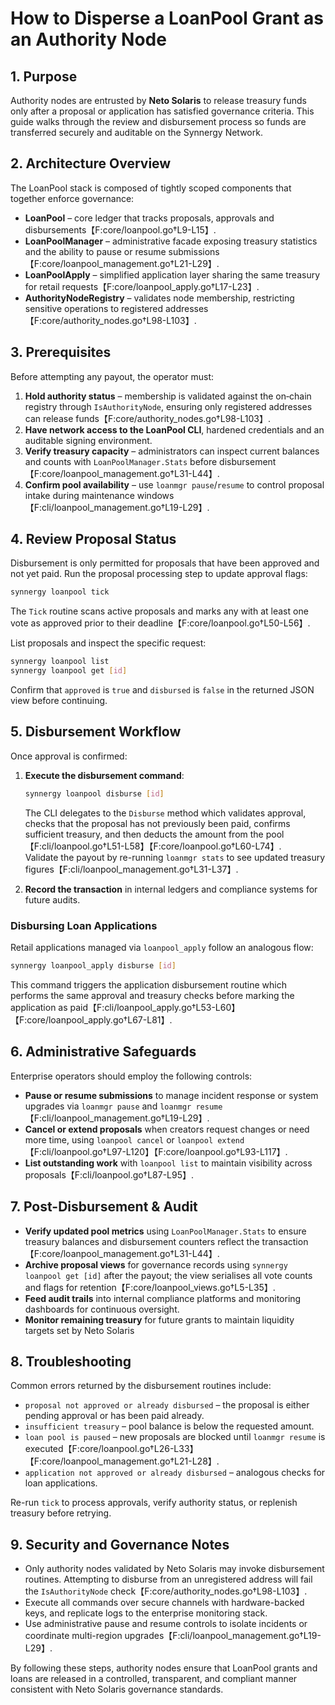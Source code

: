# How to Disperse a LoanPool Grant as an Authority Node

## 1. Purpose
Authority nodes are entrusted by **Neto Solaris** to release treasury funds only after a proposal or application has satisfied governance criteria. This guide walks through the review and disbursement process so funds are transferred securely and auditable on the Synnergy Network.

## 2. Architecture Overview
The LoanPool stack is composed of tightly scoped components that together enforce governance:

- **LoanPool** – core ledger that tracks proposals, approvals and disbursements【F:core/loanpool.go†L9-L15】.
- **LoanPoolManager** – administrative facade exposing treasury statistics and the ability to pause or resume submissions【F:core/loanpool_management.go†L21-L29】.
- **LoanPoolApply** – simplified application layer sharing the same treasury for retail requests【F:core/loanpool_apply.go†L17-L23】.
- **AuthorityNodeRegistry** – validates node membership, restricting sensitive operations to registered addresses【F:core/authority_nodes.go†L98-L103】.

## 3. Prerequisites
Before attempting any payout, the operator must:

1. **Hold authority status** – membership is validated against the on‑chain registry through `IsAuthorityNode`, ensuring only registered addresses can release funds【F:core/authority_nodes.go†L98-L103】.
2. **Have network access to the LoanPool CLI**, hardened credentials and an auditable signing environment.
3. **Verify treasury capacity** – administrators can inspect current balances and counts with `LoanPoolManager.Stats` before disbursement【F:core/loanpool_management.go†L31-L44】.
4. **Confirm pool availability** – use `loanmgr pause`/`resume` to control proposal intake during maintenance windows【F:cli/loanpool_management.go†L19-L29】.

## 4. Review Proposal Status
Disbursement is only permitted for proposals that have been approved and not yet paid. Run the proposal processing step to update approval flags:

```bash
synnergy loanpool tick
```

The `Tick` routine scans active proposals and marks any with at least one vote as approved prior to their deadline【F:core/loanpool.go†L50-L56】.

List proposals and inspect the specific request:

```bash
synnergy loanpool list
synnergy loanpool get [id]
```

Confirm that `approved` is `true` and `disbursed` is `false` in the returned JSON view before continuing.

## 5. Disbursement Workflow
Once approval is confirmed:

1. **Execute the disbursement command**:

   ```bash
   synnergy loanpool disburse [id]
   ```

   The CLI delegates to the `Disburse` method which validates approval, checks that the proposal has not previously been paid, confirms sufficient treasury, and then deducts the amount from the pool【F:cli/loanpool.go†L51-L58】【F:core/loanpool.go†L60-L74】.  
   Validate the payout by re-running `loanmgr stats` to see updated treasury figures【F:cli/loanpool_management.go†L31-L37】.

2. **Record the transaction** in internal ledgers and compliance systems for future audits.

### Disbursing Loan Applications
Retail applications managed via `loanpool_apply` follow an analogous flow:

```bash
synnergy loanpool_apply disburse [id]
```

This command triggers the application disbursement routine which performs the same approval and treasury checks before marking the application as paid【F:cli/loanpool_apply.go†L53-L60】【F:core/loanpool_apply.go†L67-L81】.

## 6. Administrative Safeguards
Enterprise operators should employ the following controls:

- **Pause or resume submissions** to manage incident response or system upgrades via `loanmgr pause` and `loanmgr resume`【F:cli/loanpool_management.go†L19-L29】.
- **Cancel or extend proposals** when creators request changes or need more time, using `loanpool cancel` or `loanpool extend`【F:cli/loanpool.go†L97-L120】【F:core/loanpool.go†L93-L117】.
- **List outstanding work** with `loanpool list` to maintain visibility across proposals【F:cli/loanpool.go†L87-L95】.

## 7. Post-Disbursement & Audit

- **Verify updated pool metrics** using `LoanPoolManager.Stats` to ensure treasury balances and disbursement counters reflect the transaction【F:core/loanpool_management.go†L31-L44】.
- **Archive proposal views** for governance records using `synnergy loanpool get [id]` after the payout; the view serialises all vote counts and flags for retention【F:core/loanpool_views.go†L5-L35】.
- **Feed audit trails** into internal compliance platforms and monitoring dashboards for continuous oversight.
- **Monitor remaining treasury** for future grants to maintain liquidity targets set by Neto Solaris

## 8. Troubleshooting

Common errors returned by the disbursement routines include:

- `proposal not approved or already disbursed` – the proposal is either pending approval or has been paid already.
- `insufficient treasury` – pool balance is below the requested amount.
- `loan pool is paused` – new proposals are blocked until `loanmgr resume` is executed【F:core/loanpool.go†L26-L33】【F:core/loanpool_management.go†L21-L28】.
- `application not approved or already disbursed` – analogous checks for loan applications.

Re-run `tick` to process approvals, verify authority status, or replenish treasury before retrying.

## 9. Security and Governance Notes

- Only authority nodes validated by Neto Solaris may invoke disbursement routines. Attempting to disburse from an unregistered address will fail the `IsAuthorityNode` check【F:core/authority_nodes.go†L98-L103】.
- Execute all commands over secure channels with hardware-backed keys, and replicate logs to the enterprise monitoring stack.
- Use administrative pause and resume controls to isolate incidents or coordinate multi-region upgrades【F:cli/loanpool_management.go†L19-L29】.

By following these steps, authority nodes ensure that LoanPool grants and loans are released in a controlled, transparent, and compliant manner consistent with Neto Solaris governance standards.

